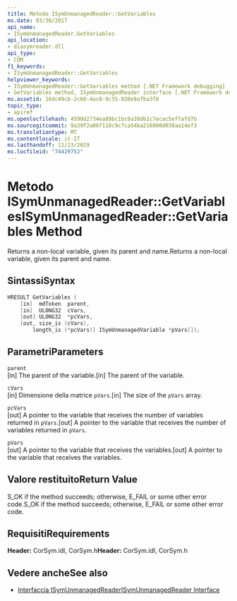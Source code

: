 ```yaml
---
title: Metodo ISymUnmanagedReader::GetVariables
ms.date: 03/30/2017
api_name:
- ISymUnmanagedReader.GetVariables
api_location:
- diasymreader.dll
api_type:
- COM
f1_keywords:
- ISymUnmanagedReader::GetVariables
helpviewer_keywords:
- ISymUnmanagedReader::GetVariables method [.NET Framework debugging]
- GetVariables method, ISymUnmanagedReader interface [.NET Framework debugging]
ms.assetid: 16dc49cb-2c60-4ac8-9c35-020e9afba3f8
topic_type:
- apiref
ms.openlocfilehash: 4590d2734ea89bc1bc8a30db1c7ecac5effafd7b
ms.sourcegitcommit: 9a39f2a06f110c9c7ca54ba216900d038aa14ef3
ms.translationtype: MT
ms.contentlocale: it-IT
ms.lasthandoff: 11/23/2019
ms.locfileid: "74429752"
---
```

# <a name="isymunmanagedreadergetvariables-method"></a><span data-ttu-id="45228-102">Metodo ISymUnmanagedReader::GetVariables</span><span class="sxs-lookup"><span data-stu-id="45228-102">ISymUnmanagedReader::GetVariables Method</span></span>
<span data-ttu-id="45228-103">Returns a non-local variable, given its parent and name.</span><span class="sxs-lookup"><span data-stu-id="45228-103">Returns a non-local variable, given its parent and name.</span></span>  
  
## <a name="syntax"></a><span data-ttu-id="45228-104">Sintassi</span><span class="sxs-lookup"><span data-stu-id="45228-104">Syntax</span></span>  
  
```cpp  
HRESULT GetVariables (  
    [in]  mdToken  parent,  
    [in]  ULONG32  cVars,  
    [out] ULONG32  *pcVars,  
    [out, size_is (cVars),  
        length_is (*pcVars)] ISymUnmanagedVariable *pVars[]);  
```  
  
## <a name="parameters"></a><span data-ttu-id="45228-105">Parametri</span><span class="sxs-lookup"><span data-stu-id="45228-105">Parameters</span></span>  
 `parent`  
 <span data-ttu-id="45228-106">[in] The parent of the variable.</span><span class="sxs-lookup"><span data-stu-id="45228-106">[in] The parent of the variable.</span></span>  
  
 `cVars`  
 <span data-ttu-id="45228-107">[in] Dimensione della matrice `pVars`.</span><span class="sxs-lookup"><span data-stu-id="45228-107">[in] The size of the `pVars` array.</span></span>  
  
 `pcVars`  
 <span data-ttu-id="45228-108">[out] A pointer to the variable that receives the number of variables returned in `pVars`.</span><span class="sxs-lookup"><span data-stu-id="45228-108">[out] A pointer to the variable that receives the number of variables returned in `pVars`.</span></span>  
  
 `pVars`  
 <span data-ttu-id="45228-109">[out] A pointer to the variable that receives the variables.</span><span class="sxs-lookup"><span data-stu-id="45228-109">[out] A pointer to the variable that receives the variables.</span></span>  
  
## <a name="return-value"></a><span data-ttu-id="45228-110">Valore restituito</span><span class="sxs-lookup"><span data-stu-id="45228-110">Return Value</span></span>  
 <span data-ttu-id="45228-111">S_OK if the method succeeds; otherwise, E_FAIL or some other error code.</span><span class="sxs-lookup"><span data-stu-id="45228-111">S_OK if the method succeeds; otherwise, E_FAIL or some other error code.</span></span>  
  
## <a name="requirements"></a><span data-ttu-id="45228-112">Requisiti</span><span class="sxs-lookup"><span data-stu-id="45228-112">Requirements</span></span>  
 <span data-ttu-id="45228-113">**Header:** CorSym.idl, CorSym.h</span><span class="sxs-lookup"><span data-stu-id="45228-113">**Header:** CorSym.idl, CorSym.h</span></span>  
  
## <a name="see-also"></a><span data-ttu-id="45228-114">Vedere anche</span><span class="sxs-lookup"><span data-stu-id="45228-114">See also</span></span>

- [<span data-ttu-id="45228-115">Interfaccia ISymUnmanagedReader</span><span class="sxs-lookup"><span data-stu-id="45228-115">ISymUnmanagedReader Interface</span></span>](../../../../docs/framework/unmanaged-api/diagnostics/isymunmanagedreader-interface.md)
